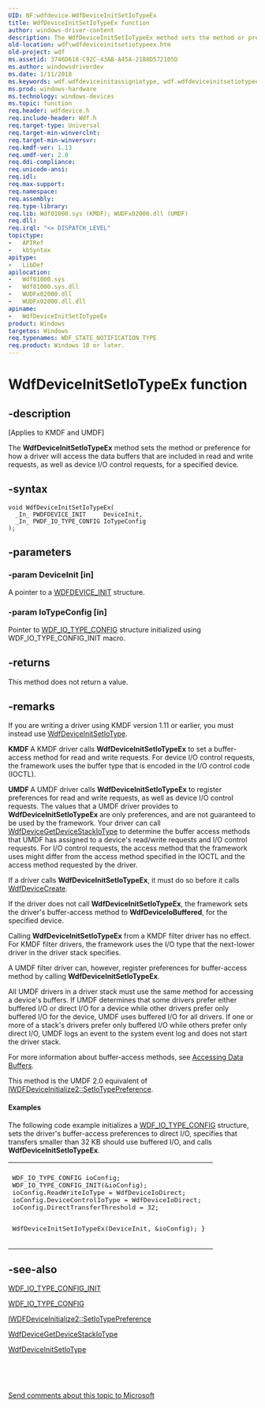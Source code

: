 ```yaml
---
UID: NF:wdfdevice.WdfDeviceInitSetIoTypeEx
title: WdfDeviceInitSetIoTypeEx function
author: windows-driver-content
description: The WdfDeviceInitSetIoTypeEx method sets the method or preference for how a driver will access the data buffers that are included in read and write requests, as well as device I/O control requests, for a specified device.
old-location: wdf\wdfdeviceinitsetiotypeex.htm
old-project: wdf
ms.assetid: 3746D618-C92C-43AB-A45A-2188D572105D
ms.author: windowsdriverdev
ms.date: 1/11/2018
ms.keywords: wdf.wdfdeviceinitassigniotype, wdf.wdfdeviceinitsetiotypeex, WdfDeviceInitSetIoTypeEx method, PFN_WDFDEVICEINITSETIOTYPEEX, wdfdevice/WdfDeviceInitSetIoTypeEx, WdfDeviceInitSetIoTypeEx
ms.prod: windows-hardware
ms.technology: windows-devices
ms.topic: function
req.header: wdfdevice.h
req.include-header: Wdf.h
req.target-type: Universal
req.target-min-winverclnt: 
req.target-min-winversvr: 
req.kmdf-ver: 1.13
req.umdf-ver: 2.0
req.ddi-compliance: 
req.unicode-ansi: 
req.idl: 
req.max-support: 
req.namespace: 
req.assembly: 
req.type-library: 
req.lib: Wdf01000.sys (KMDF); WUDFx02000.dll (UMDF)
req.dll: 
req.irql: "<= DISPATCH_LEVEL"
topictype:
-	APIRef
-	kbSyntax
apitype:
-	LibDef
apilocation:
-	Wdf01000.sys
-	Wdf01000.sys.dll
-	WUDFx02000.dll
-	WUDFx02000.dll.dll
apiname:
-	WdfDeviceInitSetIoTypeEx
product: Windows
targetos: Windows
req.typenames: WDF_STATE_NOTIFICATION_TYPE
req.product: Windows 10 or later.
---
```


# WdfDeviceInitSetIoTypeEx function


## -description


<p class="CCE_Message">[Applies to KMDF and UMDF]

The <b>WdfDeviceInitSetIoTypeEx</b> method sets the method or preference for how a driver will access the data buffers that are included in read and write requests, as well as device I/O control requests, for a specified device.


## -syntax


````
void WdfDeviceInitSetIoTypeEx(
  _In_ PWDFDEVICE_INIT     DeviceInit,
  _In_ PWDF_IO_TYPE_CONFIG IoTypeConfig
);
````


## -parameters




### -param DeviceInit [in]

A pointer to a <a href="https://msdn.microsoft.com/library/windows/hardware/ff546951">WDFDEVICE_INIT</a> structure.


### -param IoTypeConfig [in]

Pointer to <a href="..\wdfdevice\ns-wdfdevice-_wdf_io_type_config.md">WDF_IO_TYPE_CONFIG</a> structure initialized using WDF_IO_TYPE_CONFIG_INIT macro.


## -returns



This method does not return a value.




## -remarks



If you are writing a driver using KMDF version 1.11 or earlier, you must instead use <a href="..\wdfdevice\nf-wdfdevice-wdfdeviceinitsetiotype.md">WdfDeviceInitSetIoType</a>.

<b>KMDF </b>A KMDF driver calls <b>WdfDeviceInitSetIoTypeEx</b> to set a buffer-access method for read and write requests. For device I/O control requests, the framework uses the buffer type that is encoded in the I/O control code (IOCTL).

<b>UMDF </b>A UMDF driver calls <b>WdfDeviceInitSetIoTypeEx</b> to register preferences for read and write requests, as well as device I/O control requests.  The values that a UMDF driver provides to <b>WdfDeviceInitSetIoTypeEx</b> are only preferences, and are not guaranteed to be used by the framework.  Your driver can call <a href="..\wdfdevice\nf-wdfdevice-wdfdevicegetdevicestackiotype.md">WdfDeviceGetDeviceStackIoType</a> to determine the buffer access methods that UMDF has assigned to a device's read/write requests and I/O control requests. For I/O control requests, the access method that the framework uses might differ from the access method specified in the IOCTL and the access method requested by the driver.

If a driver calls <b>WdfDeviceInitSetIoTypeEx</b>, it must do so before it calls <a href="..\wdfdevice\nf-wdfdevice-wdfdevicecreate.md">WdfDeviceCreate</a>.

If the driver does not call <b>WdfDeviceInitSetIoTypeEx</b>, the framework sets the driver's buffer-access method to <b>WdfDeviceIoBuffered</b>, for the specified device.

Calling <b>WdfDeviceInitSetIoTypeEx</b> from a KMDF filter driver has no effect. For KMDF filter drivers, the framework uses the I/O type that the next-lower driver in the driver stack specifies.

A UMDF filter driver can, however, register preferences for buffer-access method by calling <b>WdfDeviceInitSetIoTypeEx</b>.

All UMDF drivers in a driver stack must use the same method for accessing a device's buffers. If UMDF determines that some drivers prefer either buffered I/O or direct I/O for a device while other drivers prefer only buffered I/O for the device, UMDF uses buffered I/O for all drivers. If one or more of a stack's drivers prefer only buffered I/O while others prefer only direct I/O, UMDF logs an event to the system event log and does not start the driver stack.

For more information about buffer-access methods, see <a href="https://docs.microsoft.com/en-us/windows-hardware/drivers/wdf/accessing-data-buffers-in-wdf-drivers">Accessing Data Buffers</a>.

This method is the UMDF 2.0 equivalent of <a href="https://msdn.microsoft.com/7d79f34d-42aa-4ac7-a63d-2f17ee0dfcf0"> IWDFDeviceInitialize2::SetIoTypePreference</a>.


#### Examples

The following code example initializes a <a href="..\wdfdevice\ns-wdfdevice-_wdf_io_type_config.md">WDF_IO_TYPE_CONFIG</a> structure, sets the driver's buffer-access preferences to direct I/O, specifies that transfers smaller than 32 KB should use buffered I/O, and calls <b>WdfDeviceInitSetIoTypeEx</b>.

<div class="code"><span codelanguage=""><table>
<tr>
<th></th>
</tr>
<tr>
<td>
<pre>WDF_IO_TYPE_CONFIG ioConfig;
WDF_IO_TYPE_CONFIG_INIT(&amp;ioConfig);
ioConfig.ReadWriteIoType = WdfDeviceIoDirect;
ioConfig.DeviceControlIoType = WdfDeviceIoDirect;
ioConfig.DirectTransferThreshold = 32;

WdfDeviceInitSetIoTypeEx(DeviceInit, &amp;ioConfig);
}
</pre>
</td>
</tr>
</table></span></div>



## -see-also

<a href="..\wdfdevice\nf-wdfdevice-wdf_io_type_config_init.md">WDF_IO_TYPE_CONFIG_INIT</a>



<a href="..\wdfdevice\ns-wdfdevice-_wdf_io_type_config.md">WDF_IO_TYPE_CONFIG</a>



<a href="https://msdn.microsoft.com/7d79f34d-42aa-4ac7-a63d-2f17ee0dfcf0"> IWDFDeviceInitialize2::SetIoTypePreference</a>



<a href="..\wdfdevice\nf-wdfdevice-wdfdevicegetdevicestackiotype.md">WdfDeviceGetDeviceStackIoType</a>



<a href="..\wdfdevice\nf-wdfdevice-wdfdeviceinitsetiotype.md">WdfDeviceInitSetIoType</a>



 

 

<a href="mailto:wsddocfb@microsoft.com?subject=Documentation%20feedback [wdf\wdf]:%20WdfDeviceInitSetIoTypeEx method%20 RELEASE:%20(1/11/2018)&amp;body=%0A%0APRIVACY STATEMENT%0A%0AWe use your feedback to improve the documentation. We don't use your email address for any other purpose, and we'll remove your email address from our system after the issue that you're reporting is fixed. While we're working to fix this issue, we might send you an email message to ask for more info. Later, we might also send you an email message to let you know that we've addressed your feedback.%0A%0AFor more info about Microsoft's privacy policy, see http://privacy.microsoft.com/en-us/default.aspx." title="Send comments about this topic to Microsoft">Send comments about this topic to Microsoft</a>

